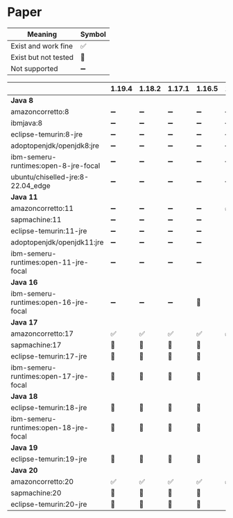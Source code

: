 # Paper

| Meaning              | Symbol              |
|----------------------|---------------------|
| Exist and work fine  | :white_check_mark:  |
| Exist but not tested | :large_blue_circle: |
| Not supported        | :heavy_minus_sign:  |

|                                       | 1.19.4              | 1.18.2              | 1.17.1              | 1.16.5              | 1.15.2              | 1.14.4              |
|---------------------------------------|---------------------|---------------------|---------------------|---------------------|---------------------|---------------------|
| **Java 8**                            |                     |                     |                     |                     |                     |                     |    
| amazoncorretto:8                      | :heavy_minus_sign:  | :heavy_minus_sign:  | :heavy_minus_sign:  | :heavy_minus_sign:  | :heavy_minus_sign:  | :heavy_minus_sign:  |
| ibmjava:8                             | :heavy_minus_sign:  | :heavy_minus_sign:  | :heavy_minus_sign:  | :heavy_minus_sign:  | :heavy_minus_sign:  | :heavy_minus_sign:  |
| eclipse-temurin:8-jre                 | :heavy_minus_sign:  | :heavy_minus_sign:  | :heavy_minus_sign:  | :heavy_minus_sign:  | :heavy_minus_sign:  | :heavy_minus_sign:  |    
| adoptopenjdk/openjdk8:jre             | :heavy_minus_sign:  | :heavy_minus_sign:  | :heavy_minus_sign:  | :heavy_minus_sign:  | :heavy_minus_sign:  | :heavy_minus_sign:  |    
| ibm-semeru-runtimes:open-8-jre-focal  | :heavy_minus_sign:  | :heavy_minus_sign:  | :heavy_minus_sign:  | :heavy_minus_sign:  | :heavy_minus_sign:  | :heavy_minus_sign:  |    
| ubuntu/chiselled-jre:8-22.04_edge     | :heavy_minus_sign:  | :heavy_minus_sign:  | :heavy_minus_sign:  | :heavy_minus_sign:  | :heavy_minus_sign:  | :heavy_minus_sign:  |    
| **Java 11**                           |                     |                     |                     |                     |                     |                     |    
| amazoncorretto:11                     | :heavy_minus_sign:  | :heavy_minus_sign:  | :heavy_minus_sign:  | :heavy_minus_sign:  | :white_check_mark:  | :white_check_mark:  |    
| sapmachine:11                         | :heavy_minus_sign:  | :heavy_minus_sign:  | :heavy_minus_sign:  | :heavy_minus_sign:  | :large_blue_circle: | :large_blue_circle: |    
| eclipse-temurin:11-jre                | :heavy_minus_sign:  | :heavy_minus_sign:  | :heavy_minus_sign:  | :heavy_minus_sign:  | :large_blue_circle: | :large_blue_circle: |    
| adoptopenjdk/openjdk11:jre            | :heavy_minus_sign:  | :heavy_minus_sign:  | :heavy_minus_sign:  | :heavy_minus_sign:  | :large_blue_circle: | :large_blue_circle: |    
| ibm-semeru-runtimes:open-11-jre-focal | :heavy_minus_sign:  | :heavy_minus_sign:  | :heavy_minus_sign:  | :heavy_minus_sign:  | :large_blue_circle: | :large_blue_circle: |    
| **Java 16**                           |                     |                     |                     |                     |                     |                     |    
| ibm-semeru-runtimes:open-16-jre-focal | :heavy_minus_sign:  | :heavy_minus_sign:  | :heavy_minus_sign:  | :large_blue_circle: | :large_blue_circle: | :large_blue_circle: |    
| **Java 17**                           |                     |                     |                     |                     |                     |                     |    
| amazoncorretto:17                     | :white_check_mark:  | :white_check_mark:  | :white_check_mark:  | :white_check_mark:  | :white_check_mark:  | :white_check_mark:  |    
| sapmachine:17                         | :large_blue_circle: | :large_blue_circle: | :large_blue_circle: | :large_blue_circle: | :large_blue_circle: | :large_blue_circle: |    
| eclipse-temurin:17-jre                | :large_blue_circle: | :large_blue_circle: | :large_blue_circle: | :large_blue_circle: | :large_blue_circle: | :large_blue_circle: |    
| ibm-semeru-runtimes:open-17-jre-focal | :large_blue_circle: | :large_blue_circle: | :large_blue_circle: | :large_blue_circle: | :large_blue_circle: | :large_blue_circle: |    
| **Java 18**                           |                     |                     |                     |                     |                     |                     |    
| eclipse-temurin:18-jre                | :large_blue_circle: | :large_blue_circle: | :large_blue_circle: | :large_blue_circle: | :large_blue_circle: | :large_blue_circle: |    
| ibm-semeru-runtimes:open-18-jre-focal | :large_blue_circle: | :large_blue_circle: | :large_blue_circle: | :large_blue_circle: | :large_blue_circle: | :large_blue_circle: |   
| **Java 19**                           |                     |                     |                     |                     |                     |                     |    
| eclipse-temurin:19-jre                | :large_blue_circle: | :large_blue_circle: | :large_blue_circle: | :large_blue_circle: | :large_blue_circle: | :large_blue_circle: |    
| **Java 20**                           |                     |                     |                     |                     |                     |                     |    
| amazoncorretto:20                     | :white_check_mark:  | :white_check_mark:  | :white_check_mark:  | :white_check_mark:  | :white_check_mark:  | :white_check_mark:  | 
| sapmachine:20                         | :large_blue_circle: | :large_blue_circle: | :large_blue_circle: | :large_blue_circle: | :large_blue_circle: | :large_blue_circle: | 
| eclipse-temurin:20-jre                | :large_blue_circle: | :large_blue_circle: | :large_blue_circle: | :large_blue_circle: | :large_blue_circle: | :large_blue_circle: | 
